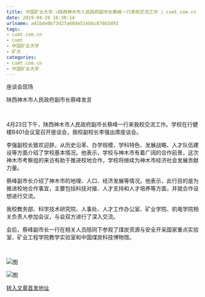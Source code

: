 ```yaml
---
title: 中国矿业大学->陕西神木市人民政府副市长蔡峰一行来校交流工作 | cumt.com.cn
date: 2019-04-28 16:30:14
urlname: a41bde0b73d27a60de51ebbc870b5d93
tags: 
- cumt.com.cn
- cumt
- 中国矿业大学
- 矿大
categories:
- cumt.com.cn
- 中国矿业大学
---
```


座谈会现场  

陕西神木市人民政府副市长蔡峰发言

  

4月23日下午，陕西神木市人民政府副市长蔡峰一行来我校交流工作。学校在行健楼B401会议室召开座谈会，我校副校长李强出席座谈会。

李强副校长致欢迎辞，从历史沿革、办学规模、学科特色、发展战略、人才队伍建设等方面介绍了学校基本情况。他表示，学校与神木市有着广阔的合作前景，这次神木市考察组的来访有助于推进校地合作，学校将继续为神木市经济社会发展贡献力量。

蔡峰副市长介绍了神木市的地理、人口、经济发展等情况。他表示，此行目的是为推进校地合作事宜，主要包括科技对接、人才支持和人才培养等方面，并就合作设想进行交流。

我校教务部、科学技术研究院、人事处、人才工作办公室、矿业学院、机电学院相关负责人参加会议，与会双方进行了深入交流。

会后，蔡峰副市长一行在相关人员陪同下参观了煤炭资源与安全开采国家重点实验室、矿业工程学院教学实验室和中国煤炭科技博物馆。

 

![图](http://xwzx.cumt.edu.cn/_upload/article/images/6f/8c/394a6ad34e46b4fed3ec00519c40/3f2b27ca-492d-40e6-a4bd-125cf1575416.jpg)

![图](http://xwzx.cumt.edu.cn/_upload/article/images/6f/8c/394a6ad34e46b4fed3ec00519c40/92868904-00d0-4048-9a72-571805739e36.jpg)

[转入文章首发地址](http://xwzx.cumt.edu.cn/f4/be/c513a521406/page.htm)